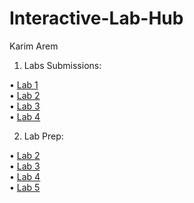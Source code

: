 # Interactive-Lab-Hub

Karim Arem

1) Labs Submissions:

• [Lab 1](https://github.com/wario123/IDD-Fa18-Lab1) <br>
• [Lab 2](https://github.com/wario123/IDD-Fa18-Lab2) <br>
• [Lab 3](https://github.com/wario123/IDD-Fa18-Lab3) <br>
• [Lab 4](https://github.com/wario123/IDD-Fa18-Lab4)

2) Lab Prep:

• [Lab 2](https://github.com/wario123/Interactive-Devices/blob/master/Lab-Prep/Lab2/Lab2.md) <br>
• [Lab 3](https://github.com/wario123/Interactive-Devices/blob/master/Lab-Prep/Lab3/Lab3.md)<br>
• [Lab 4](https://github.com/wario123/Interactive-Devices/blob/master/Lab-Prep/Lab4/Lab4.md)<br>
• [Lab 5](https://github.com/wario123/Interactive-Devices/blob/master/Lab-Prep/Lab5/Lab5.md)

